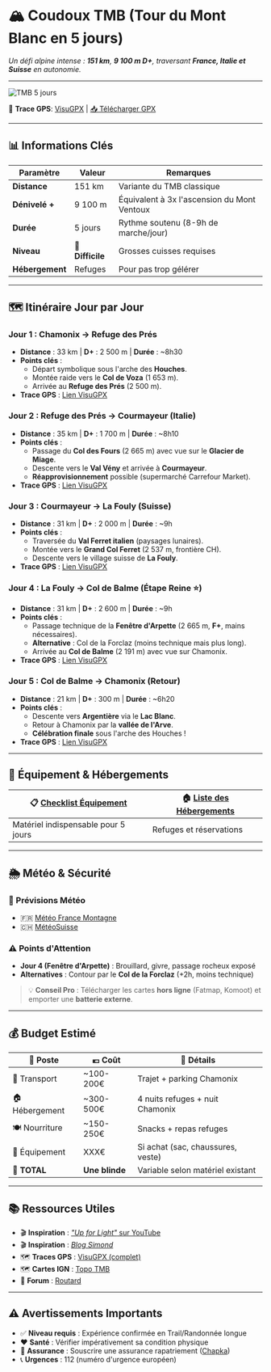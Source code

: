 # 🏔️ Coudoux TMB (Tour du Mont Blanc en 5 jours)

*Un défi alpine intense : **151 km**, **9 100 m D+**, traversant **France, Italie et Suisse** en autonomie.*

---

![TMB 5 jours](https://upload.wikimedia.org/wikipedia/commons/thumb/0/0c/Mont_Blanc_Varan_2.jpg/1920px-Mont_Blanc_Varan_2.jpg)

📍 **Trace GPS**: [VisuGPX](https://www.visugpx.com/YYtOE8PUpF) | [📥 Télécharger GPX](./gpx/tmb-5-days.gpx)

---

## 📊 Informations Clés

| **Paramètre** | **Valeur** | **Remarques** |
|---|---|---|
| **Distance** | 151 km | Variante du TMB classique |
| **Dénivelé +** | 9 100 m | Équivalent à 3x l'ascension du Mont Ventoux |
| **Durée** | 5 jours | Rythme soutenu (8-9h de marche/jour) |
| **Niveau** | 🔴 **Difficile** | Grosses cuisses requises |
| **Hébergement** | Refuges | Pour pas trop gélérer |

---

## 🗺️ **Itinéraire Jour par Jour**

### **Jour 1 : Chamonix → Refuge des Prés**
- **Distance** : 33 km | **D+** : 2 500 m | **Durée** : ~8h30
- **Points clés** :
    - Départ symbolique sous l'arche des **Houches**.
    - Montée raide vers le **Col de Voza** (1 653 m).
    - Arrivée au **Refuge des Prés** (2 500 m).
- **Trace GPS** : [Lien VisuGPX](https://www.visugpx.com/YYtOE8PUpF?e=1)

### **Jour 2 : Refuge des Prés → Courmayeur (Italie)**
- **Distance** : 35 km | **D+** : 1 700 m | **Durée** : ~8h10
- **Points clés** :
    - Passage du **Col des Fours** (2 665 m) avec vue sur le **Glacier de Miage**.
    - Descente vers le **Val Vény** et arrivée à **Courmayeur**.
    - **Réapprovisionnement** possible (supermarché Carrefour Market).
- **Trace GPS** : [Lien VisuGPX](https://www.visugpx.com/YYtOE8PUpF?e=2)

### **Jour 3 : Courmayeur → La Fouly (Suisse)**
- **Distance** : 31 km | **D+** : 2 000 m | **Durée** : ~9h
- **Points clés** :
    - Traversée du **Val Ferret italien** (paysages lunaires).
    - Montée vers le **Grand Col Ferret** (2 537 m, frontière CH).
    - Descente vers le village suisse de **La Fouly**.
- **Trace GPS** : [Lien VisuGPX](https://www.visugpx.com/YYtOE8PUpF?e=3)

### **Jour 4 : La Fouly → Col de Balme (Étape Reine ⭐)**
- **Distance** : 31 km | **D+** : 2 600 m | **Durée** : ~9h
- **Points clés** :
    - Passage technique de la **Fenêtre d'Arpette** (2 665 m, **F+**, mains nécessaires).
    - **Alternative** : Col de la Forclaz (moins technique mais plus long).
    - Arrivée au **Col de Balme** (2 191 m) avec vue sur Chamonix.
- **Trace GPS** : [Lien VisuGPX](https://www.visugpx.com/YYtOE8PUpF?e=4)

### **Jour 5 : Col de Balme → Chamonix (Retour)**
- **Distance** : 21 km | **D+** : 300 m | **Durée** : ~6h20
- **Points clés** :
    - Descente vers **Argentière** via le **Lac Blanc**.
    - Retour à Chamonix par la **vallée de l'Arve**.
    - **Célébration finale** sous l'arche des Houches !
- **Trace GPS** : [Lien VisuGPX](https://www.visugpx.com/YYtOE8PUpF?e=5)

---

## 🎒 Équipement & Hébergements


| 📋 [**Checklist Équipement**](./checklist.md) | 🏠 [**Liste des Hébergements**](./hebergements.md) |
|----------------------------------------------|---------------------------------------------------|
| Matériel indispensable pour 5 jours          | Refuges et réservations                           |

---

## 🌦️ Météo & Sécurité

### 📡 Prévisions Météo
- 🇫🇷 [Météo France Montagne](https://meteofrance.com/montagne)
- 🇨🇭 [MétéoSuisse](https://www.meteosuisse.admin.ch/)

### ⚠️ Points d'Attention
- **Jour 4 (Fenêtre d'Arpette)** : Brouillard, givre, passage rocheux exposé
- **Alternatives** : Contour par le **Col de la Forclaz** (+2h, moins technique)

> 💡 **Conseil Pro** : Télécharger les cartes **hors ligne** (Fatmap, Komoot) et emporter une **batterie externe**.

---

## 💰 Budget Estimé

| 💼 **Poste** | 💶 **Coût**    | 📝 **Détails** |
|---|----------------|---|
| 🚗 Transport | ~100-200€      | Trajet + parking Chamonix |
| 🏠 Hébergement | ~300-500€      | 4 nuits refuges + nuit Chamonix |
| 🍽️ Nourriture | ~150-250€      | Snacks + repas refuges |
| 🎒 Équipement | XXX€           | Si achat (sac, chaussures, veste) |
| **🎯 TOTAL** | **Une blinde** | Variable selon matériel existant |

---

## 📚 Ressources Utiles

- 🎬 **Inspiration** : [*"Up for Light"* sur YouTube](https://youtu.be/eA5ITydpAg4)
- 🎬 **Inspiration** : [*Blog Simond*](https://www.simond.fr/le-tour-du-mont-blanc-en-5-jours)
- 🗺️ **Traces GPS** : [VisuGPX (complet)](https://www.visugpx.com/YYtOE8PUpF)
- 🗺️ **Cartes IGN** : [Topo TMB](https://ignrando.fr/fr/parcours/1128056-t-m-b)
- 💬 **Forum** : [Routard](https://www.routard.com/forums/t/tour-du-mont-blanc-mini-liste-de-conseil-matos-et-bon-plans/281691)

---

## ⚠️ Avertissements Importants


- ✅ **Niveau requis** : Expérience confirmée en Trail/Randonnée longue
- ❤️ **Santé** : Vérifier impérativement sa condition physique
- 🏥 **Assurance** : Souscrire une assurance rapatriement ([Chapka](https://www.chapka.fr/))
- 📞 **Urgences** : 112 (numéro d'urgence européen)
